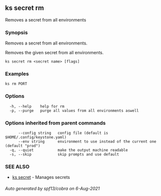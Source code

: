 ## ks secret rm

Removes a secret from all environments

### Synopsis

Removes a secret from all environments.

Removes the given secret from all environments.


```
ks secret rm <secret name> [flags]
```

### Examples

```
ks rm PORT
```

### Options

```
  -h, --help    help for rm
  -p, --purge   purge all values from all environments aswell
```

### Options inherited from parent commands

```
      --config string   config file (default is $HOME/.config/keystone.yaml)
      --env string      environment to use instead of the current one (default "prod")
  -q, --quiet           make the output machine readable
  -s, --skip            skip prompts and use default
```

### SEE ALSO

* [ks secret](ks_secret.md)	 - Manages secrets

###### Auto generated by spf13/cobra on 6-Aug-2021
